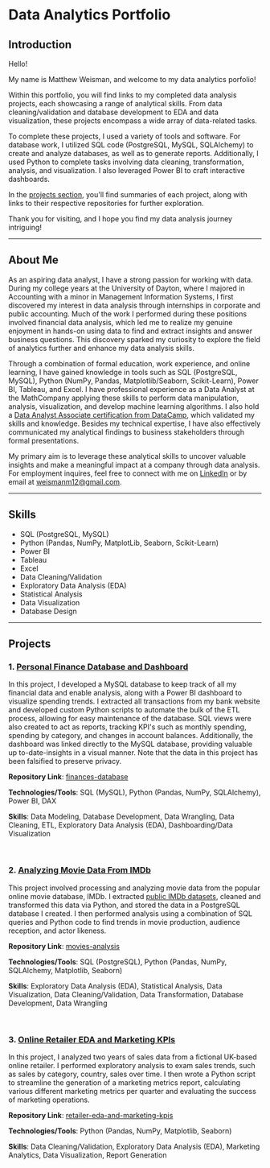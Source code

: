 # Data Analytics Portfolio

## Introduction

Hello!

My name is Matthew Weisman, and welcome to my data analytics porfolio!

Within this portfolio, you will find links to my completed data analysis projects, each showcasing a range of analytical skills. From data cleaning/validation and database development to EDA and data visualization, these projects encompass a wide array of data-related tasks.

To complete these projects, I used a variety of tools and software. For database work, I utilized SQL code (PostgreSQL, MySQL, SQLAlchemy) to create and analyze databases, as well as to generate reports. Additionally, I used Python to complete tasks involving data cleaning, transformation, analysis, and visualization. I also leveraged Power BI to craft interactive dashboards.

In the [projects section](#projects), you'll find summaries of each project, along with links to their respective repositories for further exploration.

Thank you for visiting, and I hope you find my data analysis journey intriguing!

---

## About Me

As an aspiring data analyst, I have a strong passion for working with data. During my college years at the University of Dayton, where I majored in Accounting with a minor in Management Information Systems, I first discovered my interest in data analysis through internships in corporate and public accounting. Much of the work I performed during these positions involved financial data analysis, which led me to realize my genuine enjoyment in hands-on using data to find and extract insights and answer business questions. This discovery sparked my curiosity to explore the field of analytics further and enhance my data analysis skills.

Through a combination of formal education, work experience, and online learning, I have gained knowledge in tools such as SQL (PostgreSQL, MySQL), Python (NumPy, Pandas, Matplotlib/Seaborn, Scikit-Learn), Power BI, Tableau, and Excel. I have professional experience as a Data Analyst at the MathCompany applying these skills to perform data manipulation, analysis, visualization, and develop machine learning algorithms. I also hold a [Data Analyst Associate certification from DataCamp](https://app.datacamp.com/certification), which validated my skills and knowledge. Besides my technical expertise, I have also effectively communicated my analytical findings to business stakeholders through formal presentations. 

My primary aim is to leverage these analytical skills to uncover valuable insights and make a meaningful impact at a company through data analysis. For employment inquires, feel free to connect with me on [LinkedIn](https://www.linkedin.com/in/weismanm) or by email at weismanm12@gmail.com.

---

## Skills

- SQL (PostgreSQL, MySQL)
- Python (Pandas, NumPy, MatplotLib, Seaborn, Scikit-Learn)
- Power BI
- Tableau
- Excel
- Data Cleaning/Validation
- Exploratory Data Analysis (EDA)
- Statistical Analysis
- Data Visualization
- Database Design

---

## Projects

### 1. [Personal Finance Database and Dashboard](https://github.com/weismanm12/finances-database)

In this project, I developed a MySQL database to keep track of all my financial data and enable analysis, along with a Power BI dashboard to visualize spending trends. I extracted all transactions from my bank website and developed custom Python scripts to automate the bulk of the ETL process, allowing for easy maintenance of the database. SQL views were also created to act as reports, tracking KPI's such as monthly spending, spending by category, and changes in account balances. Additionally, the dashboard was linked directly to the MySQL database, providing valuable up to-date-insights in a visual manner. Note that the data in this project has been falsified to preserve privacy.

**Repository Link**: [finances-database](https://github.com/weismanm12/finances-database)

**Technologies/Tools**:  SQL (MySQL), Python (Pandas, NumPy, SQLAlchemy), Power BI, DAX

**Skills**: Data Modeling, Database Development, Data Wrangling, Data Cleaning, ETL, Exploratory Data Analysis (EDA), Dashboarding/Data Visualization


<br> 


### 2. [Analyzing Movie Data From IMDb](https://github.com/weismanm12/movies-analysis)
This project involved processing and analyzing movie data from the popular online movie database, IMDb. I extracted [public IMDb datasets](https://developer.imdb.com/non-commercial-datasets/), cleaned and transformed this data via Python, and stored the data in a PostgreSQL database I created. I then performed analysis using a combination of SQL queries and Python code to find trends in movie production, audience reception, and actor likeness.

**Repository Link**: [movies-analysis](https://github.com/weismanm12/movies-analysis)

**Technologies/Tools**: SQL (PostgreSQL), Python (Pandas, NumPy, SQLAlchemy, Matplotlib, Seaborn)

**Skills**: Exploratory Data Analysis (EDA), Statistical Analysis, Data Visualization, Data Cleaning/Validation, Data Transformation, Database Development, Data Wrangling

<br>

### 3. [Online Retailer EDA and Marketing KPIs](https://github.com/weismanm12/retailer-eda-and-marketing-kpis)

In this project, I analyzed two years of sales data from a fictional UK-based online retailer. I performed exploratory analysis to exam sales trends, such as sales by category, country, sales over time. I then wrote a Python script to streamline the generation of a marketing metrics report, calculating various different marketing metrics per quarter and evaluating the success of marketing operations.

**Repository Link**: [retailer-eda-and-marketing-kpis](https://github.com/weismanm12/retailer-eda-and-marketing-kpis)

**Technologies/Tools**: Python (Pandas, NumPy, Matplotlib, Seaborn)

**Skills**: Data Cleaning/Validation, Exploratory Data Analysis (EDA), Marketing Analytics, Data Visualization, Report Generation
